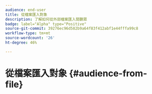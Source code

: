 ```yaml
---
audience: end-user
title: 從檔案匯入對象
description: 了解如何從外部檔案匯入閱聽眾
badge: label="Alpha" type="Positive"
source-git-commit: 39276ec96d582b9a64f83f412abf1e44fffa99c8
workflow-type: tm+mt
source-wordcount: '26'
ht-degree: 46%

---
```


# 從檔案匯入對象 {#audience-from-file}
